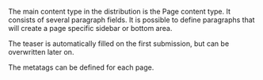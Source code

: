 The main content type in the distribution is the Page content type. It consists of several paragraph fields. It is possible to define paragraphs that will create a page specific sidebar or bottom area.

The teaser is automatically filled on the first submission, but can be overwritten later on.

The metatags can be defined for each page.